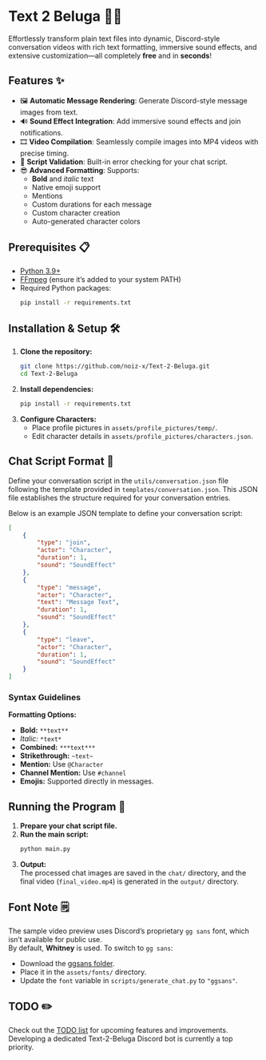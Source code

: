 # Text 2 Beluga 🎥💬

Effortlessly transform plain text files into dynamic, Discord-style conversation videos with rich text formatting, immersive sound effects, and extensive customization—all completely **free** and in **seconds**!

## Features ✨

- 🖼️ **Automatic Message Rendering**: Generate Discord-style message images from text.
- 🔊 **Sound Effect Integration**: Add immersive sound effects and join notifications.
- 🎞️ **Video Compilation**: Seamlessly compile images into MP4 videos with precise timing.
- 📝 **Script Validation**: Built-in error checking for your chat script.
- 😎 **Advanced Formatting**: Supports:
    - **Bold** and *italic* text
    - Native emoji support
    - Mentions
    - Custom durations for each message
    - Custom character creation
    - Auto-generated character colors

## Prerequisites 📋

- [Python 3.9+](https://www.python.org/downloads/)
- [FFmpeg](https://ffmpeg.org/download.html) (ensure it’s added to your system PATH)
- Required Python packages:
    ```bash
    pip install -r requirements.txt
    ```

## Installation & Setup 🛠

1. **Clone the repository:**
    ```bash
    git clone https://github.com/noiz-x/Text-2-Beluga.git
    cd Text-2-Beluga
    ```
2. **Install dependencies:**
    ```bash
    pip install -r requirements.txt
    ```
3. **Configure Characters:**
    - Place profile pictures in `assets/profile_pictures/temp/`.
    - Edit character details in `assets/profile_pictures/characters.json`.

## Chat Script Format 📜

Define your conversation script in the `utils/conversation.json` file following the template provided in `templates/conversation.json`. This JSON file establishes the structure required for your conversation entries.

Below is an example JSON template to define your conversation script:

```json
[
    {
        "type": "join",
        "actor": "Character",
        "duration": 1,
        "sound": "SoundEffect"
    },
    {
        "type": "message",
        "actor": "Character",
        "text": "Message Text",
        "duration": 1,
        "sound": "SoundEffect"
    },
    {
        "type": "leave",
        "actor": "Character",
        "duration": 1,
        "sound": "SoundEffect"
    }
]
```

### Syntax Guidelines

**Formatting Options:**
- **Bold:** `**text**`
- *Italic:* `*text*`
- **Combined:** `***text***`
- **Strikethrough:** `~text~`
- **Mention:** Use `@Character`
- **Channel Mention:** Use `#channel`
- **Emojis:** Supported directly in messages.

## Running the Program 🚀

1. **Prepare your chat script file.**
2. **Run the main script:**
    ```bash
    python main.py
    ```
3. **Output:**  
   The processed chat images are saved in the `chat/` directory, and the final video (`final_video.mp4`) is generated in the `output/` directory.

## Font Note 🗒️

The sample video preview uses Discord’s proprietary `gg sans` font, which isn’t available for public use.  
By default, **Whitney** is used. To switch to `gg sans`:
- Download the [ggsans folder](https://drive.google.com/drive/folders/1Zm8c2o-bStC7nsAGMXALdMVuCkU1hQFY?usp=drive_link).
- Place it in the `assets/fonts/` directory.
- Update the `font` variable in `scripts/generate_chat.py` to `"ggsans"`.

## TODO ✏️

Check out the [TODO list](NOTES.md) for upcoming features and improvements.  
Developing a dedicated Text-2-Beluga Discord bot is currently a top priority.
